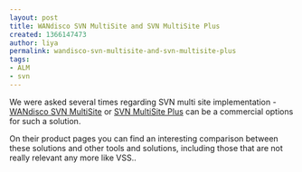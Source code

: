 ```yaml
---
layout: post
title: WANdisco SVN MultiSite and SVN MultiSite Plus
created: 1366147473
author: liya
permalink: wandisco-svn-multisite-and-svn-multisite-plus
tags:
- ALM
- svn
---
```

<p>We were asked several times regarding SVN multi site implementation - <a href="http://www.wandisco.com/subversion/multisite">WANdisco SVN MultiSite</a> or <a href="http://www.wandisco.com/subversion/multisiteplus">SVN MultiSite Plus</a> can be a commercial options for such a solution.</p>
<p>On their product pages you can find an interesting comparison between these solutions and other tools and solutions, including those that are not really relevant any more like VSS..</p>
<p>&nbsp;</p>
<p>&nbsp;</p>
